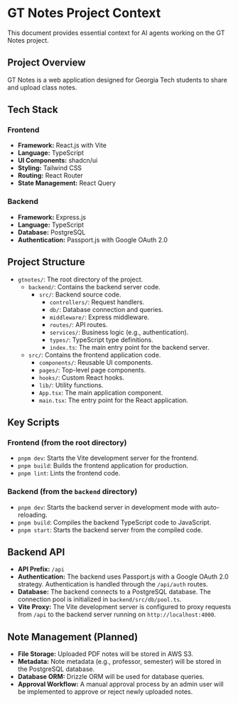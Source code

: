
# GT Notes Project Context

This document provides essential context for AI agents working on the GT Notes project.

## Project Overview

GT Notes is a web application designed for Georgia Tech students to share and upload class notes.

## Tech Stack

### Frontend

*   **Framework:** React.js with Vite
*   **Language:** TypeScript
*   **UI Components:** shadcn/ui
*   **Styling:** Tailwind CSS
*   **Routing:** React Router
*   **State Management:** React Query

### Backend

*   **Framework:** Express.js
*   **Language:** TypeScript
*   **Database:** PostgreSQL
*   **Authentication:** Passport.js with Google OAuth 2.0

## Project Structure

*   `gtnotes/`: The root directory of the project.
    *   `backend/`: Contains the backend server code.
        *   `src/`: Backend source code.
            *   `controllers/`: Request handlers.
            *   `db/`: Database connection and queries.
            *   `middleware/`: Express middleware.
            *   `routes/`: API routes.
            *   `services/`: Business logic (e.g., authentication).
            *   `types/`: TypeScript type definitions.
            *   `index.ts`: The main entry point for the backend server.
    *   `src/`: Contains the frontend application code.
        *   `components/`: Reusable UI components.
        *   `pages/`: Top-level page components.
        *   `hooks/`: Custom React hooks.
        *   `lib/`: Utility functions.
        *   `App.tsx`: The main application component.
        *   `main.tsx`: The entry point for the React application.

## Key Scripts

### Frontend (from the root directory)

*   `pnpm dev`: Starts the Vite development server for the frontend.
*   `pnpm build`: Builds the frontend application for production.
*   `pnpm lint`: Lints the frontend code.

### Backend (from the `backend` directory)

*   `pnpm dev`: Starts the backend server in development mode with auto-reloading.
*   `pnpm build`: Compiles the backend TypeScript code to JavaScript.
*   `pnpm start`: Starts the backend server from the compiled code.

## Backend API

*   **API Prefix:** `/api`
*   **Authentication:** The backend uses Passport.js with a Google OAuth 2.0 strategy. Authentication is handled through the `/api/auth` routes.
*   **Database:** The backend connects to a PostgreSQL database. The connection pool is initialized in `backend/src/db/pool.ts`.
*   **Vite Proxy:** The Vite development server is configured to proxy requests from `/api` to the backend server running on `http://localhost:4000`.

## Note Management (Planned)

*   **File Storage:** Uploaded PDF notes will be stored in AWS S3.
*   **Metadata:** Note metadata (e.g., professor, semester) will be stored in the PostgreSQL database.
*   **Database ORM:** Drizzle ORM will be used for database queries.
*   **Approval Workflow:** A manual approval process by an admin user will be implemented to approve or reject newly uploaded notes.

